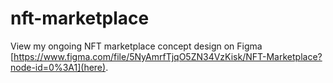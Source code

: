 # nft-marketplace

View my ongoing NFT marketplace concept design on Figma [https://www.figma.com/file/5NyAmrfTjqO5ZN34VzKisk/NFT-Marketplace?node-id=0%3A1](here).
